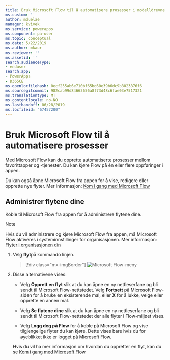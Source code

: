 ```yaml
---
title: Bruk Microsoft Flow til å automatisere prosesser i modelldrevne apper | MicrosoftDocs
ms.custom: ''
author: mduelae
manager: kvivek
ms.service: powerapps
ms.component: pa-user
ms.topic: conceptual
ms.date: 5/22/2019
ms.author: mkaur
ms.reviewer: ''
ms.assetid: ''
search.audienceType:
- enduser
search.app:
- PowerApps
- D365CE
ms.openlocfilehash: 0ecf255ab6e710bf65bd60e39b6dc9b8023876f6
ms.sourcegitcommit: 982cab99d84663656a8f73d48c6fae03e7517321
ms.translationtype: MT
ms.contentlocale: nb-NO
ms.lasthandoff: 06/28/2019
ms.locfileid: "67457200"
---
```

# <a name="use-microsoft-flow-to-automate-processes"></a>Bruk Microsoft Flow til å automatisere prosesser

Med Microsoft Flow kan du opprette automatiserte prosesser mellom favorittapper og -tjenester. Du kan kjøre Flow på én eller flere oppføringer i appen. 

Du kan også åpne Microsoft Flow fra appen for å vise, redigere eller opprette nye flyter.  Mer informasjon: [Kom i gang med Microsoft Flow](https://docs.microsoft.com/flow/getting-started)

## <a name="manage-your-flows"></a>Administrer flytene dine 
Koble til Microsoft Flow fra appen for å administrere flytene dine.
  
> [!NOTE]
> Hvis du vil administrere og kjøre Microsoft Flow fra appen, må Microsoft Flow aktiveres i systeminnstillinger for organisasjonen. Mer informasjon:  [Flyter i organisasjonen din](https://docs.microsoft.com/flow/organization-q-and-a) 
  
1. Velg **flyt**på kommando linjen.  
  
   > [!div class="mx-imgBorder"]
   > ![Microsoft Flow-meny](media/flow.png "Microsoft Flow-meny") 
  
2. Disse alternativene vises:  
  
   -   Velg **Opprett en flyt** slik at du kan åpne en ny nettleserfane og bli sendt til Microsoft Flow-nettstedet. Velg **Fortsett** på Microsoft Flow-siden for å bruke en eksisterende mal, eller **X** for å lukke, velge eller opprette en annen mal.  
  
   -   Velg **Se flytene dine** slik at du kan åpne en ny nettleserfane og bli sendt til Microsoft Flow-nettstedet der alle flyter i Flow-miljøet vises.  
  
   -   Velg **Logg deg på Flow** for å koble på Microsoft Flow og vise tilgjengelige flyter du kan kjøre. Dette vises bare hvis du for øyeblikket ikke er logget på Microsoft Flow.   

    Hvis du vil ha mer informasjon om hvordan du oppretter en flyt, kan du se [Kom i gang med Microsoft Flow](https://docs.microsoft.com/powerapps/maker/canvas-apps/using-logic-flows#create-a-flow)  
    
 
    
  
